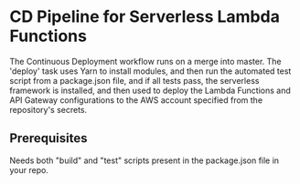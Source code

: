 # CD Pipeline for Serverless Lambda Functions
The Continuous Deployment workflow runs on a merge into master. 
The 'deploy' task uses Yarn to install modules, and then run the automated test script from a package.json file, and if all tests pass, the serverless framework is installed, and then used to deploy the Lambda Functions and API Gateway configurations to the AWS account specified from the repository's secrets.

## Prerequisites
Needs both "build" and "test" scripts present in the package.json file in your repo.
